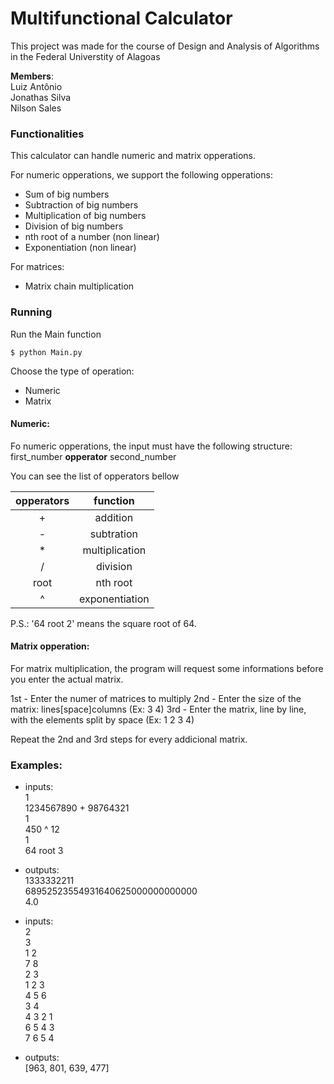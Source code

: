 # Multifunctional Calculator
This project was made for the course of Design and Analysis of Algorithms in the Federal Universtity of Alagoas

**Members**:  
  Luiz Antônio  
  Jonathas Silva  
  Nilson Sales  


### Functionalities

This calculator can handle numeric and matrix opperations.

For numeric opperations, we support the following opperations:
- Sum of big numbers
- Subtraction of big numbers
- Multiplication of big numbers
- Division of big numbers
- nth root of a number (non linear)
- Exponentiation (non linear)

For matrices:
- Matrix chain multiplication

### Running

Run the Main function
```console
$ python Main.py
```

Choose the type of operation:
- Numeric
- Matrix

#### Numeric:  

Fo numeric opperations, the input must have the following structure:  
first_number **opperator** second_number

You can see the list of opperators bellow

|  opperators | function  |
|:-:|:-:|
| +  | addition  |
| -  | subtration  |
| *  | multiplication  |
| /  | division  |
|root| nth root  |
| ^  |  exponentiation |

P.S.: '64 root 2' means the square root of 64.

#### Matrix opperation:  

For matrix multiplication, the program will request some informations before you enter the actual matrix.  

1st - Enter the numer of matrices to multiply
2nd - Enter the size of the matrix: lines[space]columns (Ex: 3 4)
3rd - Enter the matrix, line by line, with the elements split by space (Ex: 1 2 3 4)  

Repeat the 2nd and 3rd steps for every addicional matrix.

### Examples:
- inputs:  
1  
1234567890 + 98764321  
1  
450 ^ 12  
1  
64 root 3  

- outputs:  
1333332211  
68952523554931640625000000000000  
4.0  


- inputs:  
2  
3  
1 2  
7 8  
2 3  
1 2 3  
4 5 6  
3 4  
4 3 2 1  
6 5 4 3  
7 6 5 4  

- outputs:  
[963, 801, 639, 477]
